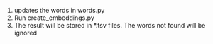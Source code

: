 1. updates the words in words.py
2. Run create_embeddings.py
3. The result will be stored in *.tsv files. The words not found will be ignored
